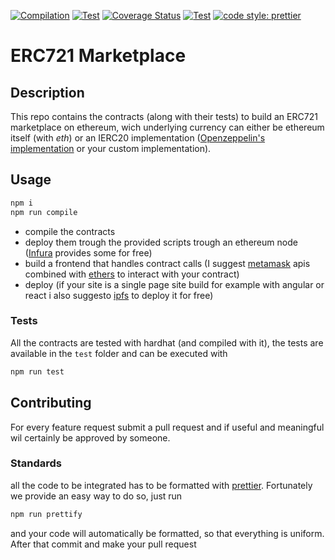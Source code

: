 [![Compilation](https://github.com/unelmacoin/unelmamarket/actions/workflows/solidity-compile.yaml/badge.svg)](https://github.com/unelmacoin/unelmamarket/actions/workflows/solidity-compile.yaml)
[![Test](https://github.com/unelmacoin/unelmamarket/actions/workflows/tests.yaml/badge.svg)](https://github.com/unelmacoin/unelmamarket/actions/workflows/tests.yaml)
[![Coverage Status](https://coveralls.io/repos/github/unelmacoin/unelmamarket/badge.svg?branch=main)](https://coveralls.io/github/unelmacoin/unelmamarket?branch=main)
[![Test](https://github.com/unelmacoin/unelmamarket/actions/workflows/code-formatting.yaml/badge.svg)](https://github.com/unelmacoin/unelmamarket/actions/workflows/code-formatting.yaml)
[![code style: prettier](https://img.shields.io/badge/code_style-prettier-ff69b4.svg)](https://github.com/prettier/prettier) 

# ERC721 Marketplace
## Description
This repo contains the contracts (along with their tests) to build an ERC721 marketplace on ethereum, wich underlying currency can either be ethereum itself (with _eth_) or an IERC20 implementation ([Openzeppelin's implementation](https://github.com/OpenZeppelin/openzeppelin-contracts/tree/master/contracts/token/ERC20) or your custom implementation).

## Usage
```bash
npm i
npm run compile
```
- compile the contracts
- deploy them trough the provided scripts trough an ethereum node ([Infura](https://infura.io/) provides some for free)
- build a frontend that handles contract calls (I suggest [metamask](metamask.io) apis combined with [ethers](https://github.com/ethers-io/ethers.js/) to interact with your contract)
- deploy (if your site is a single page site build for example with angular or react i also suggesto [ipfs](ipfs.io) to deploy it for free)

### Tests
All the contracts are tested with hardhat (and compiled with it), the tests are available in the `test` folder and can be executed with
```bash
npm run test
```

## Contributing
For every feature request submit a pull request and if useful and meaningful wil certainly be approved by someone.

### Standards
all the code to be integrated has to be formatted with [prettier](prettier.io). Fortunately we provide an easy way to do so, just run
```bash
npm run prettify
```
and your code will automatically be formatted, so that everything is uniform. After that commit and make your pull request
